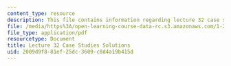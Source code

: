 ```yaml
---
content_type: resource
description: This file contains information regarding lecture 32 case study solutions.
file: /media/https%3A/open-learning-course-data-rc.s3.amazonaws.com/1-264j-database-internet-and-systems-integration-technologies-fall-2013/2009d9f881ef25dc3609c8d4a19b415d_MIT1_264JF13_L32_case_sol.pdf
file_type: application/pdf
resourcetype: Document
title: Lecture 32 Case Studies Solutions
uid: 2009d9f8-81ef-25dc-3609-c8d4a19b415d
---
```

